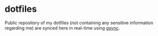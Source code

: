 # dotfiles

Public repository of my dotfiles (not containing any sensitive information regarding me) are synced here in real-time using [gsync](https://github.com/proffapt/gsync).

